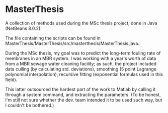 # MasterThesis
A collection of methods used during the MSc thesis project, done in Java (NetBeans 8.0.2).

The file containing the scripts can be found in MasterThesis/MasterThesis/src/masterthesis/MasterThesis.java.

During the MSc thesis, my goal was to predict the long-term fouling rate of membranes in an MBR system.
I was working with a year's worth of data from a MBR sewage water cleaning facility; as such, the project
included data culling (by calculating std. deviations), smoothing (5 point Lagrange polynomial interpolation),
recursive fitting (exponential formulas used in this field).

This latter outsourced the hardest part of the work to Matlab by calling it through a system command, and extracting the parameters.
(To be honest, I'm still not sure whether the dev. team intended it to be used such way, but I couldn't be bothered.)
